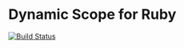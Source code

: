 # Dynamic Scope for Ruby
[![Build Status](https://secure.travis-ci.org/kaiserprogrammer/dynamic.png)](http://travis-ci.org/kaiserprogrammer/dynamic_ruby)

